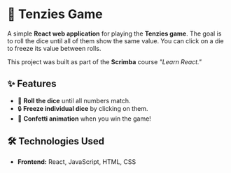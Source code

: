 # 🎲 Tenzies Game

A simple **React web application** for playing the **Tenzies game**. The goal is to roll the dice until all of them show the same value. You can click on a die to freeze its value between rolls.  

This project was built as part of the **Scrimba** course _"Learn React."_

## ✨ Features

- 🎲 **Roll the dice** until all numbers match.
- 🔒 **Freeze individual dice** by clicking on them.
- 🎉 **Confetti animation** when you win the game!
## 🛠️ Technologies Used

- **Frontend:** React, JavaScript, HTML, CSS


